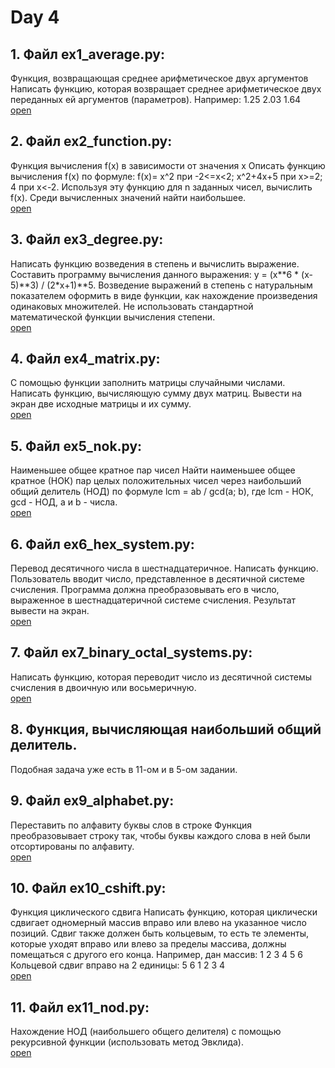 # Day 4

## 1. Файл **ex1_average.py**:
Функция, возвращающая среднее арифметическое двух аргументов Написать функцию, которая возвращает 
среднее арифметическое двух переданных ей аргументов (параметров). 
Например: 1.25 2.03 1.64 \
[open](https://github.com/igotbitches/teachmeskills/tree/master/day4/ex1_average.py)

## 2. Файл **ex2_function.py**:
Функция вычисления f(x) в зависимости от значения x 
Описать функцию вычисления f(x) по формуле: f(x)= x^2 при -2<=x<2; x^2+4x+5 при x>=2; 4 при x<-2. 
Используя эту функцию для n заданных чисел, вычислить f(x). 
Среди вычисленных значений найти наибольшее.\
[open](https://github.com/igotbitches/teachmeskills/tree/master/day4/ex2_function.py)

## 3. Файл **ex3_degree.py**:
Написать функцию возведения в степень и вычислить выражение.
Составить программу вычисления данного выражения: y = (x**6 * (x-5)**3) / (2*x+1)**5.
Возведение выражений в степень с натуральным показателем оформить в виде функции, как нахождение произведения 
одинаковых множителей. Не использовать стандартной математической функции вычисления степени. \
[open](https://github.com/igotbitches/teachmeskills/tree/master/day4/ex3_degree.py)

## 4. Файл **ex4_matrix.py**:
С помощью функции заполнить матрицы случайными числами. 
Написать функцию, вычисляющую сумму двух матриц. 
Вывести на экран две исходные матрицы и их сумму. \
[open](https://github.com/igotbitches/teachmeskills/tree/master/day4/ex4_matrix.py)

## 5. Файл **ex5_nok.py**:
Наименьшее общее кратное пар чисел Найти наименьшее общее кратное (НОК) пар целых положительных чисел 
через наибольший общий делитель (НОД) по формуле lcm = ab / gcd(a; b), где lcm - НОК, gcd - НОД, a и b - числа. \
[open](https://github.com/igotbitches/teachmeskills/tree/master/day4/ex5_nok.py)

## 6. Файл **ex6_hex_system.py**:
Перевод десятичного числа в шестнадцатеричное.
Написать функцию. Пользователь вводит число, представленное в десятичной системе счисления. 
Программа должна преобразовывать его в число, выраженное в шестнадцатеричной системе счисления. 
Результат вывести на экран. \
[open](https://github.com/igotbitches/teachmeskills/tree/master/day4/ex6_hex_system.py)

## 7. Файл **ex7_binary_octal_systems.py**:
Написать функцию, которая переводит число из десятичной системы счисления в двоичную или восьмеричную. \
[open](https://github.com/igotbitches/teachmeskills/tree/master/day4/ex7_binary_octal_systems.py)

## 8. Функция, вычисляющая наибольший общий делитель.
Подобная задача уже есть в 11-ом и в 5-ом задании.

## 9. Файл **ex9_alphabet.py**:
Переставить по алфавиту буквы слов в строке Функция преобразовывает строку так, 
чтобы буквы каждого слова в ней были отсортированы по алфавиту. \
[open](https://github.com/igotbitches/teachmeskills/tree/master/day4/ex9_alphabet.py)

## 10. Файл **ex10_cshift.py**:
Функция циклического сдвига Написать функцию, которая циклически сдвигает одномерный массив вправо 
или влево на указанное число позиций. Сдвиг также должен быть кольцевым, то есть те элементы, 
которые уходят вправо или влево за пределы массива, должны помещаться с другого его конца. 
Например, дан массив: 1 2 3 4 5 6 
Кольцевой сдвиг вправо на 2 единицы: 5 6 1 2 3 4 \
[open](https://github.com/igotbitches/teachmeskills/tree/master/day4/ex10_cshift.py)

## 11. Файл **ex11_nod.py**:
Нахождение НОД (наибольшего общего делителя) с помощью рекурсивной функции (использовать метод Эвклида).\
[open](https://github.com/igotbitches/teachmeskills/tree/master/day4/ex11_nod.py)
